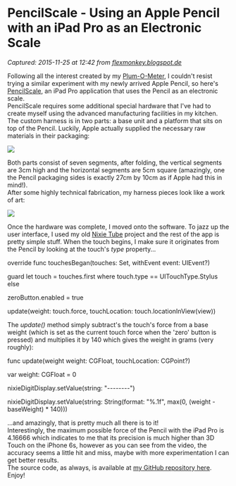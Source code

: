 # PencilScale - Using an Apple Pencil with an iPad Pro as an Electronic Scale

_Captured: 2015-11-25 at 12:42 from [flexmonkey.blogspot.de](http://flexmonkey.blogspot.de/2015/11/pencilscale-using-apple-pencil-with.html?m=1)_

Following all the interest created by my [Plum-O-Meter](http://flexmonkey.blogspot.co.uk/2015/10/the-plum-o-meter-weighing-plums-using.html), I couldn't resist trying a similar experiment with my newly arrived Apple Pencil, so here's [PencilScale](https://github.com/FlexMonkey/PencilScale), an iPad Pro application that uses the Pencil as an electronic scale.  
PencilScale requires some additional special hardware that I've had to create myself using the advanced manufacturing facilities in my kitchen. The custom harness is in two parts: a base unit and a platform that sits on top of the Pencil. Luckily, Apple actually supplied the necessary raw materials in their packaging:

![](http://1.bp.blogspot.com/-cHD8NAGe7LE/Vk82a2DxUyI/AAAAAAAAGSY/eP7vCnwR_W0/s320/unnamed.jpg)

Both parts consist of seven segments, after folding, the vertical segments are 3cm high and the horizontal segments are 5cm square (amazingly, one the Pencil packaging sides is exactly 27cm by 10cm as if Apple had this in mind!).  
After some highly technical fabrication, my harness pieces look like a work of art:

![](http://3.bp.blogspot.com/-6Cc38jUV2YA/Vk83I2UbM4I/AAAAAAAAGSg/jhXONpIvZkQ/s320/unnamed-2.jpg)

Once the hardware was complete, I moved onto the software. To jazz up the user interface, I used my old [Nixie Tube](http://flexmonkey.blogspot.co.uk/2015/08/a-swift-nixie-tube-display-component.html) project and the rest of the app is pretty simple stuff. When the touch begins, I make sure it originates from the Pencil by looking at the touch's _type_ property...

override func touchesBegan(touches: Set<UITouch>, withEvent event: UIEvent?)

guard let touch = touches.first where touch.type == UITouchType.Stylus else

zeroButton.enabled = true

update(weight: touch.force, touchLocation: touch.locationInView(view))

The _update()_ method simply subtract's the touch's force from a base weight (which is set as the current touch force when the 'zero' button is pressed) and multiplies it by 140 which gives the weight in grams (very roughly):

func update(weight weight: CGFloat, touchLocation: CGPoint?)

var weight: CGFloat = 0

nixieDigitDisplay.setValue(string: "\--------")

nixieDigitDisplay.setValue(string: String(format: "%.1f", max(0, (weight - baseWeight) * 140)))

...and amazingly, that is pretty much all there is to it!  
Interestingly, the maximum possible force of the Pencil with the iPad Pro is 4.16666 which indicates to me that its precision is much higher than 3D Touch on the iPhone 6s, however as you can see from the video, the accuracy seems a little hit and miss, maybe with more experimentation I can get better results.  
The source code, as always, is available at [my GitHub repository here](https://github.com/FlexMonkey/PencilScale). Enjoy!
